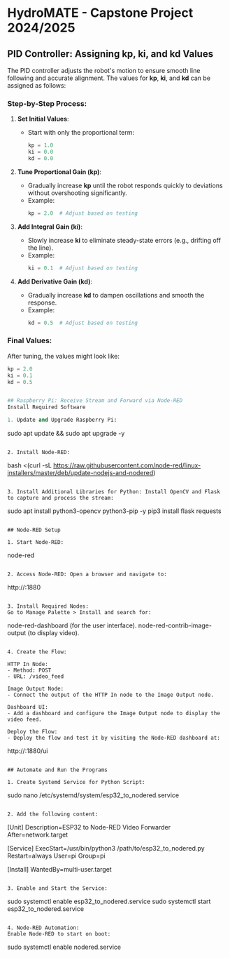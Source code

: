 # HydroMATE - Capstone Project 2024/2025

## PID Controller: Assigning kp, ki, and kd Values

The PID controller adjusts the robot's motion to ensure smooth line following and accurate alignment. The values for **kp**, **ki**, and **kd** can be assigned as follows:

### Step-by-Step Process:
1. **Set Initial Values**:
   - Start with only the proportional term:
     ```python
     kp = 1.0
     ki = 0.0
     kd = 0.0
     ```

2. **Tune Proportional Gain (kp)**:
   - Gradually increase **kp** until the robot responds quickly to deviations without overshooting significantly.
   - Example:
     ```python
     kp = 2.0  # Adjust based on testing
     ```

3. **Add Integral Gain (ki)**:
   - Slowly increase **ki** to eliminate steady-state errors (e.g., drifting off the line).
   - Example:
     ```python
     ki = 0.1  # Adjust based on testing
     ```

4. **Add Derivative Gain (kd)**:
   - Gradually increase **kd** to dampen oscillations and smooth the response.
   - Example:
     ```python
     kd = 0.5  # Adjust based on testing
     ```

### Final Values:
After tuning, the values might look like:
```python
kp = 2.0
ki = 0.1
kd = 0.5


## Raspberry Pi: Receive Stream and Forward via Node-RED
Install Required Software

1. Update and Upgrade Raspberry Pi:
```
sudo apt update && sudo apt upgrade -y
```

2. Install Node-RED:
```
bash <(curl -sL https://raw.githubusercontent.com/node-red/linux-installers/master/deb/update-nodejs-and-nodered)
```

3. Install Additional Libraries for Python: Install OpenCV and Flask to capture and process the stream:
```
sudo apt install python3-opencv python3-pip -y
pip3 install flask requests
```

## Node-RED Setup

1. Start Node-RED:
```
node-red
```

2. Access Node-RED: Open a browser and navigate to:
```
http://<Raspberry-Pi-IP>:1880
```

3. Install Required Nodes:
Go to Manage Palette > Install and search for:
```
node-red-dashboard (for the user interface).
node-red-contrib-image-output (to display video).
```

4. Create the Flow:

HTTP In Node:
- Method: POST
- URL: /video_feed

Image Output Node:
- Connect the output of the HTTP In node to the Image Output node.

Dashboard UI:
- Add a dashboard and configure the Image Output node to display the video feed.

Deploy the Flow:
- Deploy the flow and test it by visiting the Node-RED dashboard at:
```
http://<Raspberry-Pi-IP>:1880/ui
```

## Automate and Run the Programs

1. Create Systemd Service for Python Script:
```
sudo nano /etc/systemd/system/esp32_to_nodered.service
```

2. Add the following content:
```
[Unit]
Description=ESP32 to Node-RED Video Forwarder
After=network.target

[Service]
ExecStart=/usr/bin/python3 /path/to/esp32_to_nodered.py
Restart=always
User=pi
Group=pi

[Install]
WantedBy=multi-user.target
```

3. Enable and Start the Service:
```
sudo systemctl enable esp32_to_nodered.service
sudo systemctl start esp32_to_nodered.service
```

4. Node-RED Automation:
Enable Node-RED to start on boot:
```
sudo systemctl enable nodered.service
```
